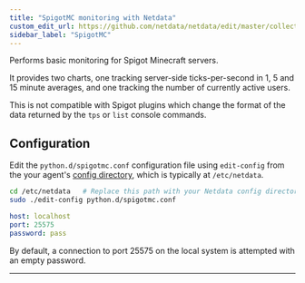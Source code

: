 ```yaml
---
title: "SpigotMC monitoring with Netdata"
custom_edit_url: https://github.com/netdata/netdata/edit/master/collectors/python.d.plugin/spigotmc/README.md
sidebar_label: "SpigotMC"
---
```




Performs basic monitoring for Spigot Minecraft servers.

It provides two charts, one tracking server-side ticks-per-second in
1, 5 and 15 minute averages, and one tracking the number of currently
active users.

This is not compatible with Spigot plugins which change the format of
the data returned by the `tps` or `list` console commands.

## Configuration

Edit the `python.d/spigotmc.conf` configuration file using `edit-config` from the your agent's [config
directory](/docs/agent/step-by-step/step-04#find-your-netdataconf-file), which is typically at `/etc/netdata`.

```bash
cd /etc/netdata   # Replace this path with your Netdata config directory, if different
sudo ./edit-config python.d/spigotmc.conf
```

```yaml
host: localhost
port: 25575
password: pass
```

By default, a connection to port 25575 on the local system is attempted with an empty password.

---


